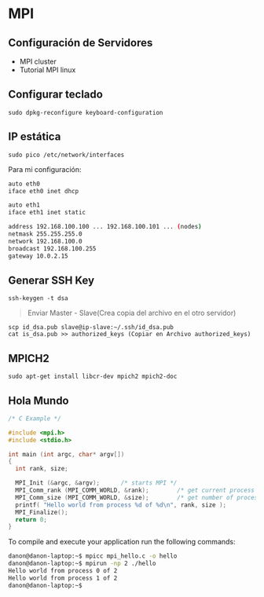 # MPI
## Configuración de Servidores
* MPI cluster
* Tutorial MPI linux


## Configurar teclado
`sudo dpkg-reconfigure keyboard-configuration`

## IP estática
`sudo pico /etc/network/interfaces`

Para mi configuración:

```bash
auto eth0
iface eth0 inet dhcp

auto eth1
iface eth1 inet static

address 192.168.100.100 ... 192.168.100.101 ... (nodes)
netmask 255.255.255.0
network 192.168.100.0
broadcast 192.168.100.255
gateway 10.0.2.15
```

## Generar SSH Key

`ssh-keygen -t dsa`

>Enviar Master - Slave(Crea copia del archivo en el otro servidor)

```
scp id_dsa.pub slave@ip-slave:~/.ssh/id_dsa.pub
cat is_dsa.pub >> authorized_keys (Copiar en Archivo authorized_keys)
```

## MPICH2
`sudo apt-get install libcr-dev mpich2 mpich2-doc`

## Hola Mundo
```C++
/* C Example */

#include <mpi.h>
#include <stdio.h>

int main (int argc, char* argv[])
{
  int rank, size;

  MPI_Init (&argc, &argv);      /* starts MPI */
  MPI_Comm_rank (MPI_COMM_WORLD, &rank);        /* get current process id */
  MPI_Comm_size (MPI_COMM_WORLD, &size);        /* get number of processes */
  printf( "Hello world from process %d of %d\n", rank, size );
  MPI_Finalize();
  return 0;
}

```

To compile and execute your application run the following commands:

```bash
danon@danon-laptop:~$ mpicc mpi_hello.c -o hello
danon@danon-laptop:~$ mpirun -np 2 ./hello
Hello world from process 0 of 2
Hello world from process 1 of 2
danon@danon-laptop:~$
```
